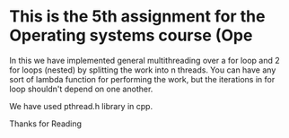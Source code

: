 <h1> This is the 5th assignment for the Operating systems course (Ope</h1>

In this we have implemented general multithreading over a for loop and 2 for loops (nested) by splitting the work into n threads. You can have any sort of lambda function for performing the work, but the iterations in for loop shouldn't depend on one another.

We have used pthread.h library in cpp. 

Thanks for Reading

